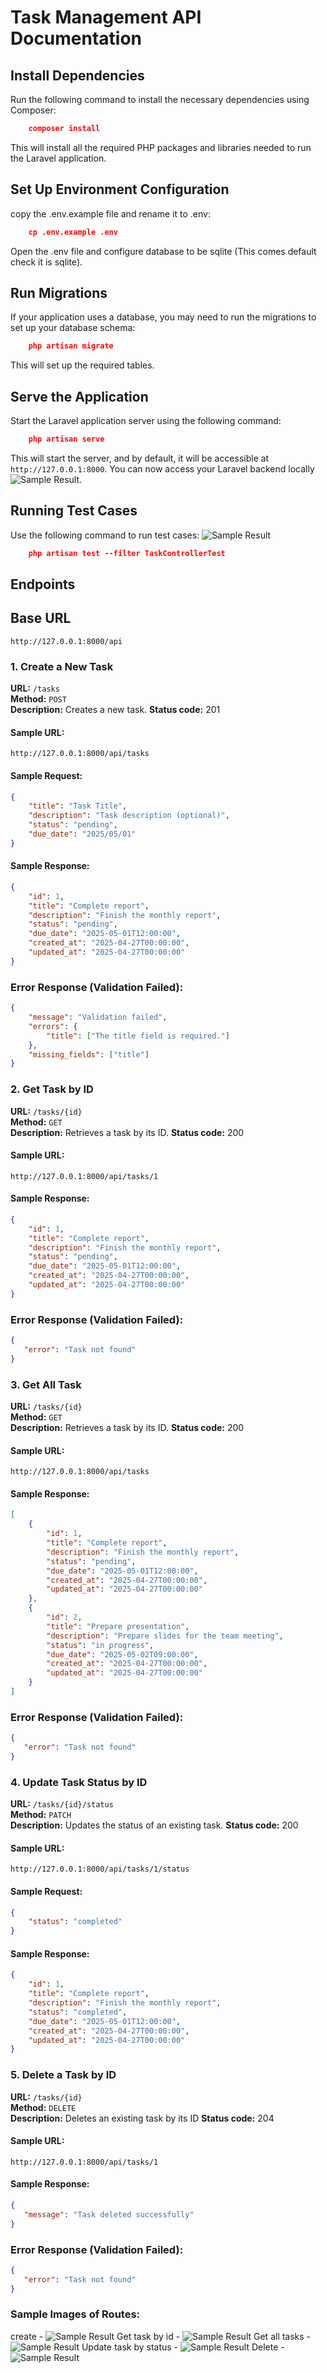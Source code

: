 # Task Management API Documentation

## Install Dependencies
Run the following command to install the necessary dependencies using Composer:

```json
    composer install
```
This will install all the required PHP packages and libraries needed to run the Laravel application.

## Set Up Environment Configuration
copy the .env.example file and rename it to .env:

```json
    cp .env.example .env
```

Open the .env file and configure database to be sqlite (This comes default check it is sqlite).


## Run Migrations
If your application uses a database, you may need to run the migrations to set up your database schema:

```json
    php artisan migrate
```
This will set up the required tables.

## Serve the Application
Start the Laravel application server using the following command:

```json
    php artisan serve
```

This will start the server, and by default, it will be accessible at ```http://127.0.0.1:8000```. You can now access your Laravel backend locally ![Sample Result](/hmcts/public/images/runningApplication.png).

## Running Test Cases
Use the following command to run test cases: ![Sample Result](/public/images/testCases.png)

```json
    php artisan test --filter TaskControllerTest
```


## Endpoints

## Base URL

```http://127.0.0.1:8000/api```


### 1. **Create a New Task**

**URL:** `/tasks`  
**Method:** `POST`  
**Description:** Creates a new task.
**Status code:** 201

#### Sample URL:
```http://127.0.0.1:8000/api/tasks```

#### Sample Request:
```json
{
    "title": "Task Title",
    "description": "Task description (optional)",
    "status": "pending",
    "due_date": "2025/05/01"
}
```

#### Sample Response:

```json
{
    "id": 1,
    "title": "Complete report",
    "description": "Finish the monthly report",
    "status": "pending",
    "due_date": "2025-05-01T12:00:00",
    "created_at": "2025-04-27T00:00:00",
    "updated_at": "2025-04-27T00:00:00"
}
```

### Error Response (Validation Failed):

```json
{
    "message": "Validation failed",
    "errors": {
        "title": ["The title field is required."]
    },
    "missing_fields": ["title"]
}
```

### 2. **Get Task by ID**

**URL:** `/tasks/{id}`  
**Method:** `GET`  
**Description:** Retrieves a task by its ID.
**Status code:** 200

#### Sample URL:
```http://127.0.0.1:8000/api/tasks/1```

#### Sample Response:

```json
{
    "id": 1,
    "title": "Complete report",
    "description": "Finish the monthly report",
    "status": "pending",
    "due_date": "2025-05-01T12:00:00",
    "created_at": "2025-04-27T00:00:00",
    "updated_at": "2025-04-27T00:00:00"
}
```

### Error Response (Validation Failed):

```json
{
   "error": "Task not found"
}
```

### 3. **Get All Task**

**URL:** `/tasks/{id}`  
**Method:** `GET`  
**Description:** Retrieves a task by its ID.
**Status code:** 200

#### Sample URL:
```http://127.0.0.1:8000/api/tasks```

#### Sample Response:

```json
[
    {
        "id": 1,
        "title": "Complete report",
        "description": "Finish the monthly report",
        "status": "pending",
        "due_date": "2025-05-01T12:00:00",
        "created_at": "2025-04-27T00:00:00",
        "updated_at": "2025-04-27T00:00:00"
    },
    {
        "id": 2,
        "title": "Prepare presentation",
        "description": "Prepare slides for the team meeting",
        "status": "in progress",
        "due_date": "2025-05-02T09:00:00",
        "created_at": "2025-04-27T00:00:00",
        "updated_at": "2025-04-27T00:00:00"
    }
]
```

### Error Response (Validation Failed):

```json
{
   "error": "Task not found"
}
```

### 4. **Update Task Status by ID**

**URL:** `/tasks/{id}/status`  
**Method:** `PATCH`  
**Description:** Updates the status of an existing task.
**Status code:** 200

#### Sample URL:
```http://127.0.0.1:8000/api/tasks/1/status```

#### Sample Request:
```json
{
    "status": "completed"
}
```

#### Sample Response:

```json
{
    "id": 1,
    "title": "Complete report",
    "description": "Finish the monthly report",
    "status": "completed",
    "due_date": "2025-05-01T12:00:00",
    "created_at": "2025-04-27T00:00:00",
    "updated_at": "2025-04-27T00:00:00"
}
```

### 5. **Delete a Task by ID**

**URL:** `/tasks/{id}`  
**Method:** `DELETE`  
**Description:** Deletes an existing task by its ID
**Status code:** 204

#### Sample URL:
```http://127.0.0.1:8000/api/tasks/1```

#### Sample Response:

```json
{
   "message": "Task deleted successfully"
}
```

### Error Response (Validation Failed):

```json
{
   "error": "Task not found"
}
```

### Sample Images of Routes:
create - ![Sample Result](/hmcts/public/images/createTask.png)
Get task by id - ![Sample Result](/hmcts/public/images/getSingleTask.png)
Get all tasks - ![Sample Result](/hmcts/public/images/getAllTask.png)
Update task by status - ![Sample Result](/hmcts/public/images/updateTaskByStatus.png)
Delete - ![Sample Result](/hmcts/public/images/deleteTask.png)